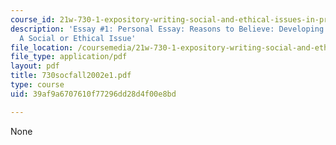 ```yaml
---
course_id: 21w-730-1-expository-writing-social-and-ethical-issues-in-print-photography-and-film-fall-2005
description: 'Essay #1: Personal Essay: Reasons to Believe: Developing Awareness of
  A Social or Ethical Issue'
file_location: /coursemedia/21w-730-1-expository-writing-social-and-ethical-issues-in-print-photography-and-film-fall-2005/39af9a6707610f77296dd28d4f00e8bd_730socfall2002e1.pdf
file_type: application/pdf
layout: pdf
title: 730socfall2002e1.pdf
type: course
uid: 39af9a6707610f77296dd28d4f00e8bd

---
```

None